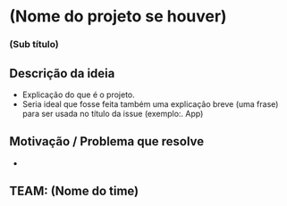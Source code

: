 # (Nome do projeto se houver)
### (Sub título)

## Descrição da ideia

 - Explicação do que é o projeto.
 - Seria ideal que fosse feita também uma explicação breve (uma frase) para ser usada no título da issue (exemplo:. App)

## Motivação / Problema que resolve

  - 

## TEAM: (Nome do time)
